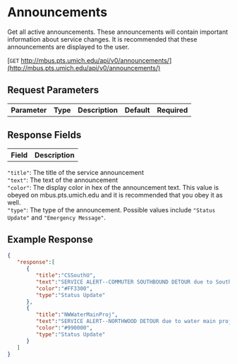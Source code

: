 # Announcements

Get all active announcements. These announcements will contain important information about service changes. It is recommended that these announcements are displayed to the user.

[`GET` http://mbus.pts.umich.edu/api/v0/announcements/](http://mbus.pts.umich.edu/api/v0/announcements/)

## Request Parameters

<table>
<th>Parameter</th>
<th>Type</th>
<th>Description</th>
<th>Default</th>
<th>Required</th>
</table>

## Response Fields

<table>
<th>Field</th>
<th>Description</th>
</table>

`"title"`: The title of the service announcement  
`"text"`: The text of the announcement  
`"color"`: The display color in hex of the announcement text. This value is obeyed on mbus.pts.umich.edu and it is recommended that you obey it as well.  
`"type"`: The type of the announcement. Possible values include `"Status Update"` and `"Emergency Message"`.  

## Example Response

```json
{
   "response":[
      {
         "title":"CSSouthU",
         "text":"SERVICE ALERT--COMMUTER SOUTHBOUND DETOUR due to South University Ave. reconstruction. NO SERVICE TO: Art Museum stop.  TEMPORARY STOP: Located near Hutchins Hall on north side of Monroe St., east of State St.  EFFECTIVE UNTIL: 23-Aug-13. ",
         "color":"#FF3300",
         "type":"Status Update"
      },
      {
         "title":"NWWaterMainProj",
         "text":"SERVICE ALERT--NORTHWOOD DETOUR due to water main project. NO SERVICE TO: Cram Circle* or Bishop St.** stops.  SUBSTITUTE and TEMPORARY STOP: Located near Cram Circle on Hubbard St.* and near Bishop St. on Beal Ave**.  EFFECTIVE UNTIL: 20-Aug-13.",
         "color":"#990000",
         "type":"Status Update"
      }
   ]
}
```
